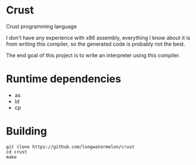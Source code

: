 # Crust
Crust programming language

I don't have any experience with x86 assembly, everything I know about it is from writing this compiler, so the generated code is probably not the best.

The end goal of this project is to write an interpreter using this compiler.

# Runtime dependencies
* as
* ld
* cp

# Building
```
git clone https://github.com/longwatermelon/crust
cd crust
make
```
